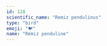 ```yaml
---
id: 128
scientific_name: "Remiz pendulinus"
type: "bird"
emoji: "🐦"
name: "Rémiz penduline"
---
```

